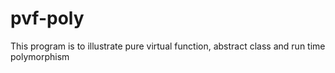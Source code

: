 # pvf-poly
This program is to illustrate pure virtual function, abstract class and run time polymorphism
